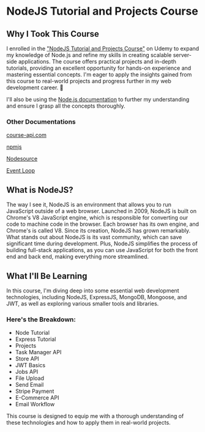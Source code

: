 # NodeJS Tutorial and Projects Course

## Why I Took This Course

I enrolled in the ["NodeJS Tutorial and Projects Course"](https://www.udemy.com/share/104VV03@er19hlJXwmWoAYVjMi0kPZkpb-4ylXAp09Zhx8fYzcgHHRcbQiVvjE9COIG7xgvnZw==/) on Udemy to expand my knowledge of Node.js and refine my skills in creating scalable server-side applications. The course offers practical projects and in-depth tutorials, providing an excellent opportunity for hands-on experience and mastering essential concepts. I'm eager to apply the insights gained from this course to real-world projects and progress further in my web development career. 🚀

I'll also be using the [Node.js documentation](https://nodejs.org/docs/latest/api/) to further my understanding and ensure I grasp all the concepts thoroughly.

### Other Documentations

[course-api.com](https://www.course-api.com/)

[npmjs](https://docs.npmjs.com/)

[Nodesource](https://docs.nodesource.com/)

[Event Loop](https://nodejs.org/en/learn/asynchronous-work/event-loop-timers-and-nexttick)

## What is NodeJS?

The way I see it, NodeJS is an environment that allows you to run JavaScript outside of a web browser. Launched in 2009, NodeJS is built on Chrome's V8 JavaScript engine, which is responsible for converting our code to machine code in the browser. Each browser has its own engine, and Chrome's is called V8. Since its creation, NodeJS has grown remarkably. What stands out about NodeJS is its vast community, which can save significant time during development. Plus, NodeJS simplifies the process of building full-stack applications, as you can use JavaScript for both the front end and back end, making everything more streamlined.

## What I'll Be Learning

In this course, I'm diving deep into some essential web development technologies, including NodeJS, ExpressJS, MongoDB, Mongoose, and JWT, as well as exploring various smaller tools and libraries.

### Here's the Breakdown:

- Node Tutorial
- Express Tutorial
- Projects
- Task Manager API
- Store API
- JWT Basics
- Jobs API
- File Upload
- Send Email
- Stripe Payment
- E-Commerce API
- Email Workflow

This course is designed to equip me with a thorough understanding of these technologies and how to apply them in real-world projects.
